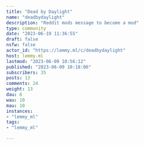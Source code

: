```yaml
---
title: "Dead by Daylight" 
name: "deadbydaylight"
description: "Reddit mods message to become a mod"
type: community
date: "2023-06-19 11:36:55"
draft: false
nsfw: false
actor_id: "https://lemmy.ml/c/deadbydaylight"
host: lemmy.ml
lastmod: "2023-06-09 10:56:12"
published: "2023-06-09 10:18:06"
subscribers: 35
posts: 13
comments: 24
weight: 13
dau: 6
wau: 10
mau: 10
instances:
- "lemmy_ml"
tags: 
- "lemmy_ml"

---
```

